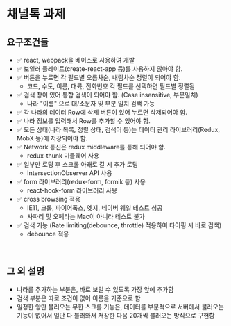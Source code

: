 # 채널톡 과제

## 요구조건들 

* :white_check_mark: react, webpack을 베이스로 사용하여 개발
* :white_check_mark: 보일러 플레이트(create-react-app 등)를 사용하지 않아야 함.
* :white_check_mark: 버튼을 누르면 각 필드별 오름차순, 내림차순 정렬이 되어야 함.
  * 코드, 수도, 이름, 대륙, 전화번호 각 필드를 선택하면 필드별 정렬됨
* :white_check_mark: 검색 창이 있어 통합 검색이 되어야 함. (Case insensitive, 부분일치)
  * 나라 "이름" 으로 대/소문자 및 부분 일치 검색 가능
* :white_check_mark: 각 나라의 데이터 Row에 삭제 버튼이 있어 누르면 삭제되어야 함.
* :white_check_mark: 나라 정보를 입력해서 Row를 추가할 수 있어야 함.
* :white_check_mark: 모든 상태(나라 목록, 정렬 상태, 검색어 등)는 데이터 관리 라이브러리(Redux, MobX 등)에 저장되어야 함.
* :white_check_mark: Network 통신은 redux middleware를 통해 되어야 함.
  * redux-thunk 미들웨어 사용
* :white_check_mark: 일부만 로딩 후 스크롤 아래로 갈 시 추가 로딩
  * IntersectionObserver API 사용
* :white_check_mark: form 라이브러리(redux-form, formik 등) 사용
  * react-hook-form 라이브러리 사용
* :white_check_mark: cross browsing 적용
  * IE11, 크롬, 파이어폭스, 엣지, 네이버 웨일 테스트 성공
  * 사파리 및 오페라는 Mac이 아니라 테스트 불가
* :white_check_mark: 검색 기능 (Rate limiting(debounce, throttle) 적용하여 타이핑 시 바로 검색)
  * debounce 적용

<br>

## 그 외 설명

* 나라를 추가하는 부분은, 바로 보일 수 있도록 가장 앞에 추가함
* 검색 부분은 따로 조건이 없어 이름을 기준으로 함
* 일정한 양만 불러오는 무한 스크롤 기능은, 데이터를 부분적으로 서버에서 불러오는 기능이 없어서 일단 다 불러와서 저장한 다음 20개씩 불러오는 방식으로 구현함